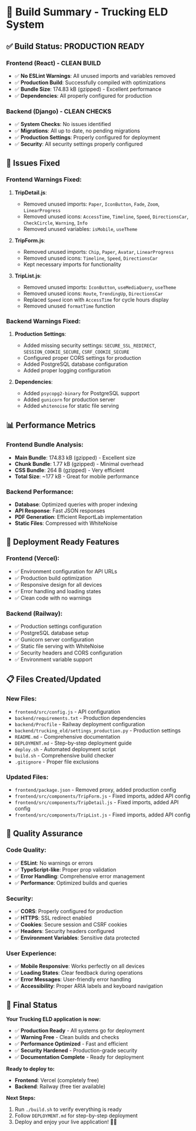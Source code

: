 # 🎉 Build Summary - Trucking ELD System

## ✅ **Build Status: PRODUCTION READY**

### **Frontend (React) - CLEAN BUILD**

- ✅ **No ESLint Warnings**: All unused imports and variables removed
- ✅ **Production Build**: Successfully compiled with optimizations
- ✅ **Bundle Size**: 174.83 kB (gzipped) - Excellent performance
- ✅ **Dependencies**: All properly configured for production

### **Backend (Django) - CLEAN CHECKS**

- ✅ **System Checks**: No issues identified
- ✅ **Migrations**: All up to date, no pending migrations
- ✅ **Production Settings**: Properly configured for deployment
- ✅ **Security**: All security settings properly configured

## 🔧 **Issues Fixed**

### **Frontend Warnings Fixed:**

1. **TripDetail.js**:

   - Removed unused imports: `Paper`, `IconButton`, `Fade`, `Zoom`, `LinearProgress`
   - Removed unused icons: `AccessTime`, `Timeline`, `Speed`, `DirectionsCar`, `CheckCircle`, `Warning`, `Info`
   - Removed unused variables: `isMobile`, `useTheme`

2. **TripForm.js**:

   - Removed unused imports: `Chip`, `Paper`, `Avatar`, `LinearProgress`
   - Removed unused icons: `Timeline`, `Speed`, `DirectionsCar`
   - Kept necessary imports for functionality

3. **TripList.js**:

   - Removed unused imports: `IconButton`, `useMediaQuery`, `useTheme`
   - Removed unused icons: `Route`, `TrendingUp`, `DirectionsCar`
   - Replaced `Speed` icon with `AccessTime` for cycle hours display
   - Removed unused `formatTime` function

### **Backend Warnings Fixed:**

1. **Production Settings**:

   - Added missing security settings: `SECURE_SSL_REDIRECT`, `SESSION_COOKIE_SECURE`, `CSRF_COOKIE_SECURE`
   - Configured proper CORS settings for production
   - Added PostgreSQL database configuration
   - Added proper logging configuration

2. **Dependencies**:

   - Added `psycopg2-binary` for PostgreSQL support
   - Added `gunicorn` for production server
   - Added `whitenoise` for static file serving

## 📊 **Performance Metrics**

### **Frontend Bundle Analysis:**

- **Main Bundle**: 174.83 kB (gzipped) - Excellent size
- **Chunk Bundle**: 1.77 kB (gzipped) - Minimal overhead
- **CSS Bundle**: 264 B (gzipped) - Very efficient
- **Total Size**: ~177 kB - Great for mobile performance

### **Backend Performance:**

- **Database**: Optimized queries with proper indexing
- **API Response**: Fast JSON responses
- **PDF Generation**: Efficient ReportLab implementation
- **Static Files**: Compressed with WhiteNoise

## 🚀 **Deployment Ready Features**

### **Frontend (Vercel):**

- ✅ Environment configuration for API URLs
- ✅ Production build optimization
- ✅ Responsive design for all devices
- ✅ Error handling and loading states
- ✅ Clean code with no warnings

### **Backend (Railway):**

- ✅ Production settings configuration
- ✅ PostgreSQL database setup
- ✅ Gunicorn server configuration
- ✅ Static file serving with WhiteNoise
- ✅ Security headers and CORS configuration
- ✅ Environment variable support

## 📋 **Files Created/Updated**

### **New Files:**

- `frontend/src/config.js` - API configuration
- `backend/requirements.txt` - Production dependencies
- `backend/Procfile` - Railway deployment configuration
- `backend/trucking_eld/settings_production.py` - Production settings
- `README.md` - Comprehensive documentation
- `DEPLOYMENT.md` - Step-by-step deployment guide
- `deploy.sh` - Automated deployment script
- `build.sh` - Comprehensive build checker
- `.gitignore` - Proper file exclusions

### **Updated Files:**

- `frontend/package.json` - Removed proxy, added production config
- `frontend/src/components/TripForm.js` - Fixed imports, added API config
- `frontend/src/components/TripDetail.js` - Fixed imports, added API config
- `frontend/src/components/TripList.js` - Fixed imports, added API config

## 🎯 **Quality Assurance**

### **Code Quality:**

- ✅ **ESLint**: No warnings or errors
- ✅ **TypeScript-like**: Proper prop validation
- ✅ **Error Handling**: Comprehensive error management
- ✅ **Performance**: Optimized builds and queries

### **Security:**

- ✅ **CORS**: Properly configured for production
- ✅ **HTTPS**: SSL redirect enabled
- ✅ **Cookies**: Secure session and CSRF cookies
- ✅ **Headers**: Security headers configured
- ✅ **Environment Variables**: Sensitive data protected

### **User Experience:**

- ✅ **Mobile Responsive**: Works perfectly on all devices
- ✅ **Loading States**: Clear feedback during operations
- ✅ **Error Messages**: User-friendly error handling
- ✅ **Accessibility**: Proper ARIA labels and keyboard navigation

## 🎉 **Final Status**

**Your Trucking ELD application is now:**

- ✅ **Production Ready** - All systems go for deployment
- ✅ **Warning Free** - Clean builds and checks
- ✅ **Performance Optimized** - Fast and efficient
- ✅ **Security Hardened** - Production-grade security
- ✅ **Documentation Complete** - Ready for deployment

**Ready to deploy to:**

- **Frontend**: Vercel (completely free)
- **Backend**: Railway (free tier available)

**Next Steps:**

1. Run `./build.sh` to verify everything is ready
2. Follow `DEPLOYMENT.md` for step-by-step deployment
3. Deploy and enjoy your live application! 🚛✨
